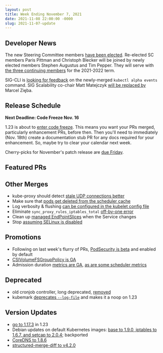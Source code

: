 ```yaml
---
layout: post
title: Week Ending November 7, 2021
date: 2021-11-08 22:00:00 -0000
slug: 2021-11-07-update
---
```


## Developer News

The new Steering Committee members [have been elected](https://elections.k8s.io/app/elections/2021/results/). Re-elected SC members Paris Pittman and Christoph Blecker will be joined by newly elected members Stephen Augustus and Tim Pepper.  They will serve with [the three continuing members](https://github.com/kubernetes/community/tree/master/committee-steering) for the 2021-2022 term.

SIG-CLI is [looking for feedback](https://groups.google.com/g/kubernetes-dev/c/DqurOF-cnRs) on the newly-merged `kubectl alpha events` command. SIG Scalability co-chair Matt Matejczyk [will be replaced by](https://groups.google.com/g/kubernetes-dev/c/FSxFYbTw3bc) Marcel Zięba.  

## Release Schedule

**Next Deadline: Code Freeze Nov. 16**

1.23 is about to [enter code freeze](https://groups.google.com/g/kubernetes-dev/c/eet3UIYBq6Q). This means you want your PRs merged, particularly enhancement PRs, before then.  Then you'll need to immediately (Nov. 18th) create a documentation stub PR for any docs required for your enhancement.  So, maybe try to clear your calendar next week.

Cherry-picks for November's patch release are [due Friday](https://groups.google.com/g/kubernetes-dev/c/g9GJlwQaI8U).

## Featured PRs


## Other Merges

* kube-proxy should detect [stale UDP connections better](https://github.com/kubernetes/kubernetes/pull/106163)
* Make sure that [pods get deleted from the scheduler cache](https://github.com/kubernetes/kubernetes/pull/106102)
* Log verbosity & flushing [can be configured in the kubelet config file](https://github.com/kubernetes/kubernetes/pull/106090)
* Eliminate `sync_proxy_rules_iptables_total` [off-by-one error](https://github.com/kubernetes/kubernetes/pull/106030)
* Clean up [managed EndPointSlices](https://github.com/kubernetes/kubernetes/pull/105997) when the Service changes
* Stop [assuming SELinux is disabled](https://github.com/kubernetes/kubernetes/pull/105934)

## Promotions

* Following on last week's flurry of PRs, [PodSecurity is beta](https://github.com/kubernetes/kubernetes/pull/106089) and enabled by default
* [CSIVolumeFSGroupPolicy is GA](https://github.com/kubernetes/kubernetes/pull/105940)
* Admission duration [metrics are GA](https://github.com/kubernetes/kubernetes/pull/106122), [as are some scheduler metrics](https://github.com/kubernetes/kubernetes/pull/105941)

## Deprecated

* old cronjob controller, long deprecated, [removed](https://github.com/kubernetes/kubernetes/pull/106126)
* kubemark [deprecates `--log-file`](https://github.com/kubernetes/kubernetes/pull/106150) and makes it a noop on 1.23

## Version Updates

* [go to 1.17.3](https://github.com/kubernetes/kubernetes/pull/106209) in 1.23
* Debian updates on default Kubernetes images: [base to 1.9.0, iptables to 1.6.7, and setcap to 2.0.4](https://github.com/kubernetes/kubernetes/pull/106143); backported
* [CoreDNS to 1.8.6](https://github.com/kubernetes/kubernetes/pull/106091)
* [structured-merge-diff to v4.2.0](https://github.com/kubernetes/kubernetes/pull/105983)
